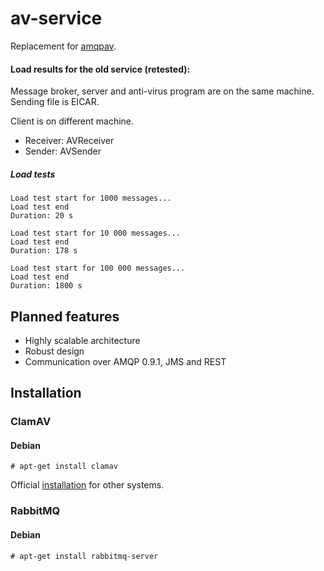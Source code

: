 # av-service

Replacement for [amqpav](https://github.com/dvoraka/amqpav).

#### Load results for the old service (retested):

Message broker, server and anti-virus program are on the same machine. Sending file is EICAR.

Client is on different machine.

* Receiver: AVReceiver
* Sender: AVSender

##### Load tests
```
Load test start for 1000 messages...
Load test end
Duration: 20 s
```
```
Load test start for 10 000 messages...
Load test end
Duration: 178 s
```
```
Load test start for 100 000 messages...
Load test end
Duration: 1800 s
```

## Planned features
* Highly scalable architecture
* Robust design
* Communication over AMQP 0.9.1, JMS and REST

## Installation
### ClamAV
#### Debian
```
# apt-get install clamav
```
Official [installation](http://www.clamav.net/documents/installing-clamav) for other systems.

### RabbitMQ
#### Debian
```
# apt-get install rabbitmq-server
```
